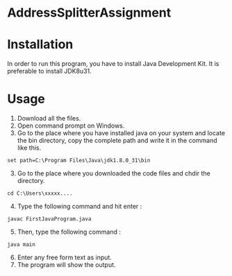 # AddressSplitterAssignment

# Installation

In order to run this program, you have to install Java Development Kit. It is preferable to install JDK8u31.

# Usage

1. Download all the files.
2. Open command prompt on Windows. 
3. Go to the place where you have installed java on your system and locate the bin directory, copy the complete path and write it in the command like this.
```
set path=C:\Program Files\Java\jdk1.8.0_31\bin
```
3. Go to the place where you downloaded the code files and chdir the directory.
```
cd C:\Users\xxxxx....
```
4. Type the following command and hit enter :
```
javac FirstJavaProgram.java
```
5. Then, type the following command :
```
java main
```
6. Enter any free form text as input.
7. The program will show the output.
